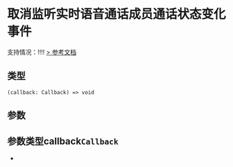 # 取消监听实时语音通话成员通话状态变化事件
支持情况：!!!!
[> 参考文档
](https://developers.weixin.qq.com/miniprogram/dev/api/media/voip/wx.offVoIPChatSpeakersChanged.html)
## 类型[​](offVoIPChatSpeakersChanged.html#类型)
```tsx
(callback: Callback) => void
```

## 参数[​](offVoIPChatSpeakersChanged.html#参数)
参数类型callback`Callback`
- 
-
